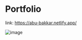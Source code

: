 # Portfolio
link: https://abu-bakkar.netlify.app/

![image](https://user-images.githubusercontent.com/88508599/203241916-bddab4de-03c3-4b70-b225-4bfb4960cb6f.png)
